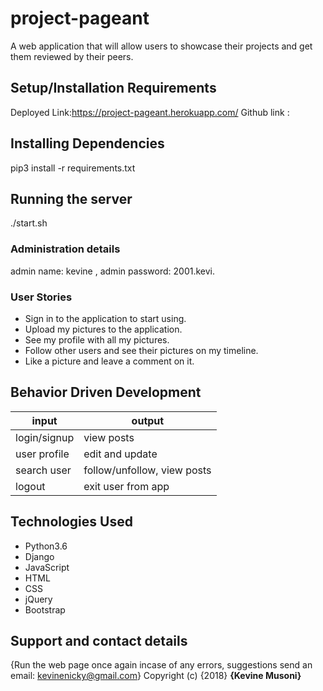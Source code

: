 # project-pageant
A web application that will allow users to showcase their projects and get them reviewed by their peers.
 ## Setup/Installation Requirements 
Deployed Link:https://project-pageant.herokuapp.com/
Github link :
 ## Installing Dependencies
pip3 install -r requirements.txt
 ## Running the server
./start.sh
 ### Administration details
admin name: kevine ,
admin password: 2001.kevi.
 ### User Stories
* Sign in to the application to start using.
* Upload my pictures to the application.
* See my profile with all my pictures.
* Follow other users and see their pictures on my timeline.
* Like a picture and leave a comment on it.
 ## Behavior Driven Development
| input              | output         |
|---------------     |--------------- |
| login/signup       | view posts     |
| user profile       | edit and update|
| search user        | follow/unfollow, view posts|
| logout             |  exit user from app|
 ## Technologies Used
* Python3.6
* Django
* JavaScript
* HTML
* CSS
* jQuery
* Bootstrap
 ## Support and contact details
{Run the web page once again incase of any errors,
suggestions
send an email: kevinenicky@gmail.com}
Copyright (c) {2018} **{Kevine Musoni}**
